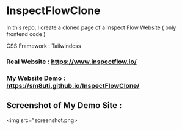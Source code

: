 # InspectFlowClone
In this repo, I create a cloned  page of a Inspect Flow Website ( only frontend code )

CSS Framework : Tailwindcss


### Real Website : https://www.inspectflow.io/
### My Website Demo : https://sm8uti.github.io/InspectFlowClone/

## Screenshot of My Demo Site : 
<img src="screenshot.png>
